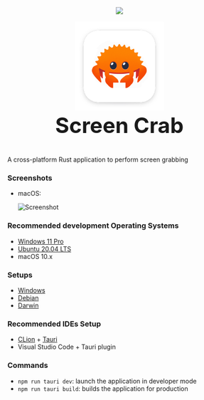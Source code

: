 <p align="center" width="100%">
    <img width="33%" src="https://i.stack.imgur.com/RJj4x.png"> 
</p>

<p>
<center><img src="./src-tauri/icons/Square310x310Logo.png" width="200" height="200"> </center>
<center style="font-size: 3rem"><strong>Screen Crab</strong></center>
</p>

#

A cross-platform Rust application to perform screen grabbing 


### Screenshots
- macOS:

    ![Screenshot](./screenshots/ScreenCrab_macOS.png)

### Recommended development Operating Systems
- [Windows 11 Pro](https://www.microsoft.com/it-it/software-download/windows11)
- [Ubuntu 20.04 LTS](https://releases.ubuntu.com/focal/)
- macOS 10.x 

### Setups
- [Windows](setup/windows.ps1)
- [Debian](setup/debian.sh)
- [Darwin](setup/darwin.sh)

### Recommended IDEs Setup

- [CLion](https://www.jetbrains.com/clion/download/) + [Tauri](https://plugins.jetbrains.com/plugin/21659-tauri/versions/stable)
- Visual Studio Code + Tauri plugin

### Commands

- `npm run tauri dev`: launch the application in developer mode
- `npm run tauri build`: builds the application for production
